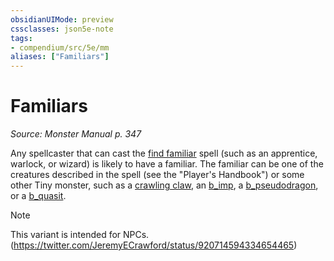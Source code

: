 ```yaml
---
obsidianUIMode: preview
cssclasses: json5e-note
tags:
- compendium/src/5e/mm
aliases: ["Familiars"]
---
```

# Familiars
*Source: Monster Manual p. 347* 

Any spellcaster that can cast the [find familiar](find-familiar.md) spell (such as an apprentice, warlock, or wizard) is likely to have a familiar. The familiar can be one of the creatures described in the spell (see the "Player's Handbook") or some other Tiny monster, such as a [crawling claw](b_crawling-claw.md), an [b_imp](b_imp.md), a [b_pseudodragon](b_pseudodragon.md), or a [b_quasit](b_quasit.md).

> [!note]
> This variant is intended for NPCs. (https://twitter.com/JeremyECrawford/status/920714594334654465)